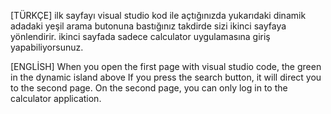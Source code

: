 
[TÜRKÇE]
ilk sayfayı visual  studio kod ile açtığınızda yukarıdaki dinamik adadaki yeşil
arama butonuna bastığınız takdirde sizi ikinci sayfaya yönlendirir.
ikinci sayfada sadece calculator uygulamasına giriş yapabiliyorsunuz.

[ENGLİSH]
When you open the first page with visual studio code, the green in the dynamic island above
If you press the search button, it will direct you to the second page.
On the second page, you can only log in to the calculator application.
